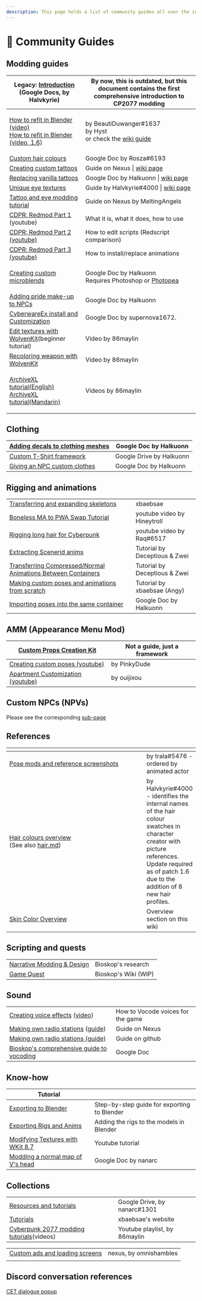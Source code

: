 ```yaml
---
description: This page holds a list of community guides all over the internet.
---
```


# 🔗 Community Guides

## Modding guides

| Legacy: [Introduction](https://docs.google.com/document/d/1pCd\_8ctcs\_ISczXkd29\_8NTJdX3PBjLvBbp3l6nMWXg/edit) (Google Docs, by **Halvkyrie**)                                                  | By now, this is outdated, but this document contains the first comprehensive introduction to CP2077 modding                                                 |
| ------------------------------------------------------------------------------------------------------------------------------------------------------------------------------------------------ | ----------------------------------------------------------------------------------------------------------------------------------------------------------- |
| <p><a href="https://youtu.be/Vo-KrnzHmQI">How to refit in Blender (video)</a><br><a href="https://www.youtube.com/watch?v=RK3AAfOHh40">How to refit in Blender (video, 1.6)</a></p>              | <p>by BeautiDuwanger#1637<br>by Hyst<br>or check the <a href="../items-equipment/recolours-and-refits/r-and-r-refitting-step-by-step.md">wiki guide</a></p> |
| [Custom hair colours](https://docs.google.com/document/d/1OYHJR1MvH0ambxWqTQTETkemY3Ko6Exknx2SaDz1Cd4/edit?usp=sharing)                                                                          | Google Doc by Rosza#6193                                                                                                                                    |
| [Creating custom tattoos](https://www.nexusmods.com/cyberpunk2077/mods/1155/)                                                                                                                    | Guide on Nexus \| [wiki page](../npcs/custom-tattoos-and-scars/)                                                                                            |
| [Replacing vanilla tattoos](https://docs.google.com/document/d/18cTWSgzm0qlCnd0u4-FonRzS2hQXthgjNhjZil3wmAs/edit)                                                                                | Google Doc by Halkuonn \| [wiki page](../npcs/custom-tattoos-and-scars/)                                                                                    |
| [Unique eye textures](https://docs.google.com/document/d/1Qm9X1RmEIOzeBR7zuFrkEp1Lj7kof8Ztq6VPyeHwseo/edit?usp=sharing)                                                                          | Guide by Halvkyrie#4000 \| [wiki page](../npcs/custom-tattoos-and-scars/)                                                                                   |
| [Tattoo and eye modding tutorial](https://www.nexusmods.com/cyberpunk2077/mods/10085)                                                                                                            | Guide on Nexus by MeltingAngels                                                                                                                             |
| [CDPR: Redmod Part 1](https://www.youtube.com/watch?v=Rcf65OvEJTo\&list=PL4dX1IHww9p3XvIEnKIP9q1eJXlIvYkd3\&index=1) (youtube)                                                                   | What it is, what it does, how to use                                                                                                                        |
| [CDPR: Redmod Part 2 (youtube)](https://www.youtube.com/watch?v=aq\_4U5N-CP4\&list=PL4dX1IHww9p3XvIEnKIP9q1eJXlIvYkd3\&index=2)                                                                  | How to edit scripts (Redscript comparison)                                                                                                                  |
| [CDPR: Redmod Part 3 (youtube)](https://www.youtube.com/watch?v=m5IL\_TRwTew\&list=PL4dX1IHww9p3XvIEnKIP9q1eJXlIvYkd3\&index=3)                                                                  | How to install/replace animations                                                                                                                           |
| [Creating custom microblends](https://docs.google.com/document/d/1oRjXHE08oDnaKwvgEOKxl0gZGkBADgSn2azCRwUeQLs/view)                                                                              | <p>Google Doc by Halkuonn<br>Requires Photoshop or <a href="https://www.photopea.com/">Photopea</a></p>                                                     |
| [Adding pride make-up to NPCs](https://docs.google.com/document/d/1P4x1447vbLYFb6r6HpTgrPvETMQ9wSeMfVz7\_04AGPU/edit)                                                                            | Google Doc by Halkuonn                                                                                                                                      |
| [CyberwareEx install and Customization](https://docs.google.com/document/d/16ZxDrPkgDOF\_TbmmWaAjOXry-Q3l2DL\_bPE-8aSz3Xs/edit?usp=sharing)                                                      | Google Doc by supernova1672.                                                                                                                                |
| [Edit textures with WolvenKit](https://youtu.be/it1Viy4ZwLE?si=9t-KDnKBoOs0w-fG)(beginner tutorial)                                                                                              | Video by 86maylin                                                                                                                                           |
| [Recoloring weapon with WolvenKit](https://youtu.be/HLwjKM8YDlA?si=TUERMYLqDHU3galh)                                                                                                             | Video by 86maylin                                                                                                                                           |
| <p><a href="https://youtu.be/w5IRIW8r4xk?si=4VKesxrvtQdYLqDh">ArchiveXL tutorial(English)</a><br><a href="https://youtu.be/zENXB-5uYV8?si=kXYlZCbm7Wig5RE_">ArchiveXL tutorial(Mandarin)</a></p> | Videos by 86maylin                                                                                                                                          |

## Clothing

| [Adding decals to clothing meshes](https://docs.google.com/document/d/11P1Nt5VgDgpwGX0-uwYWjhvFxYmrlOHbEFrdQSRosk0/edit) | Google Doc by Halkuonn   |
| ------------------------------------------------------------------------------------------------------------------------ | ------------------------ |
| [Custom T-Shirt framework](https://drive.google.com/file/d/1qd1GG80ZEx2xCKLUGTXSCajGD7i94s7t/view)                       | Google Drive by Halkuonn |
| [Giving an NPC custom clothes](https://app.gitbook.com/s/-McniwB8YOK2HnJ7SYg\_/help/troubleshooting)                     | Google Doc by Halkuonn   |

## Rigging and animations

|                                                                                                                                                             |                               |
| ----------------------------------------------------------------------------------------------------------------------------------------------------------- | ----------------------------- |
| [Transferring and expanding skeletons](https://xbaebsae.jimdofree.com/tutorials/cp2077-transferring-and-expanding-skeletons-in-meshes/?preview\_sid=734631) | xbaebsae                      |
| [Boneless MA to PWA Swap Tutorial](https://youtu.be/4stpA8BuLrk)                                                                                            | youtube video by Hineytroll   |
| [Rigging long hair for Cyberpunk](https://www.youtube.com/watch?v=g09ViwsOEFQ\&t=219s)                                                                      | youtube video by Raq#6517     |
| [Extracting Scenerid anims](https://docs.google.com/document/d/1AU8PwIW23mdu6nDXD9Hj7GMN13HdyRX4sqvp9PSuHs8/edit#heading=h.v1449r1mjrx9)                    | Tutorial by Deceptious & Zwei |
| [Transferring Compressed/Normal Animations Between Containers](https://docs.google.com/document/d/196hSZvn0WZhkix8qUoArfBVNKcvKck56Rtf3ENemy\_o/edit)       | Tutorial by Deceptious & Zwei |
| [Making custom poses and animations from scratch](https://xbaebsae.jimdofree.com/cyberpunk-2077-tutorials/cp2077-custom-poses-and-animations/)              | Tutorial by xbaebsae (Angy)   |
| [Importing poses into the same container](https://docs.google.com/document/d/1e7NsVgWHH19mTNw60E3H3u7G3Rlw3dUVWzLUHGvBUwY/edit)                             | Google Doc by Halkuonn        |

## AMM (Appearance Menu Mod)

| [Custom Props Creation Kit](https://www.nexusmods.com/cyberpunk2077/mods/5979) | Not a guide, just a framework |
| ------------------------------------------------------------------------------ | ----------------------------- |
| [Creating custom poses (youtube)](https://www.youtube.com/watch?v=oye4bxczKxU) | by PinkyDude                  |
| [Apartment Customization (youtube)](https://youtu.be/sHpmovSMxaQ)              | by ouijixou                   |

## Custom NPCs (NPVs)

Please see the corresponding [sub-page](external-npvs-v-as-npc-custom-npcs.md)

## References

<table><thead><tr><th width="551"></th><th></th></tr></thead><tbody><tr><td><a href="https://docs.google.com/spreadsheets/d/1rYMbIRKFAFb0ajFk9oyE-3ic6MShWLep5HdqOa_CGIg/edit#gid=0">Pose mods and reference screenshots</a></td><td>by trala#5476 - ordered by animated actor</td></tr><tr><td><a href="https://docs.google.com/document/d/1c8Wx42HyWvGL2RSwngQ_82xoUrG_aTHvY7MUDPYGYns/edit">Hair colours overview</a><br>(See also <a data-mention href="../../for-mod-creators/references-lists-and-overviews/cheat-sheet-head/hair.md">hair.md</a>)</td><td>by Halvkyrie#4000 - identifies the internal names of the hair colour swatches in character creator with picture references. Update required as of patch 1.6 due to the addition of 8 new hair profiles.</td></tr><tr><td><a href="../../for-mod-creators/references-lists-and-overviews/cheat-sheet-head/">Skin Color Overview</a></td><td>Overview section on this wiki</td></tr></tbody></table>

## Scripting and quests

|                                                                                                                     |                      |
| ------------------------------------------------------------------------------------------------------------------- | -------------------- |
| [Narrative Modding & Design](https://bioskop.notion.site/CP2077-Narrative-Modding-b47f789f992248e08241da1a983912c5) | Bioskop's research   |
| [Game Quest ](https://cyberpunk-2077-quest-design.gitbook.io/cyberquest-2077-wiki/)                                 | Bioskop's Wiki (WIP) |

## Sound

|                                                                                                                                                                                             |                                   |
| ------------------------------------------------------------------------------------------------------------------------------------------------------------------------------------------- | --------------------------------- |
| [Creating voice effects](https://docs.google.com/document/d/1h\_far0MPnKtxnhuxUWLiQduqNw6dxgr2qSNB84dCkEQ/edit?usp=sharing) ([video](https://youtu.be/70cb4\_Sx7A0))                        | How to Vocode voices for the game |
| [Making own radio stations](https://www.nexusmods.com/cyberpunk2077/articles/206) ([guide](https://github.com/justarandomguyintheinternet/CP77\_radioExt#how-to-create-new-radio-stations)) | Guide on Nexus                    |
| [Making own radio stations (guide)](https://github.com/justarandomguyintheinternet/CP77\_radioExt#how-to-create-new-radio-stations)                                                         | Guide on github                   |
| [Bioskop's comprehensive guide to vocoding](https://docs.google.com/document/d/1h\_far0MPnKtxnhuxUWLiQduqNw6dxgr2qSNB84dCkEQ/edit#heading=h.amjq0j2yglxw)                                   | Google Doc                        |

## Know-how

| Tutorial                                                                                                                                 |                                             |
| ---------------------------------------------------------------------------------------------------------------------------------------- | ------------------------------------------- |
| [Exporting to Blender](https://app.gitbook.com/s/-MP\_ozZVx2gRZUPXkd4r/modding-community/exporting-to-blender)                           | Step-by-step guide for exporting to Blender |
| [Exporting Rigs and Anims](https://wiki.redmodding.org/wolvenkit/guides/modding-community/exporting-to-blender/exporting-rigs-and-anims) | Adding the rigs to the models in Blender    |
| [Modifying Textures with WKit 8.7](https://www.youtube.com/watch?v=agqu\_w88bZs)                                                         | Youtube tutorial                            |
| [Modding a normal map of V's head](https://docs.google.com/document/d/1sg7\_wQbQTagJG0SGcfTnxA2m3tiO-ghOHOHpmiuPv70/edit?usp=sharing)    | Google Doc by nanarc                        |

## Collections

|                                                                                                                       |                               |
| --------------------------------------------------------------------------------------------------------------------- | ----------------------------- |
| [Resources and tutorials](https://drive.google.com/drive/folders/1WjLBVoGYsjkEBhpiwjg0iXGpAb4zeb1H)                   | Google Drive, by nanarc#1301  |
| [Tutorials](https://xbaebsae.jimdofree.com/tutorials/)                                                                | xbaebsae's website            |
| [Cyberpunk 2077 modding tutorials](https://www.youtube.com/playlist?list=PLNXPmUS-dt\_VelRxZyuhCXDDsI6aIs-BJ)(videos) | Youtube playlist, by 86maylin |



|                                                                                     |                        |
| ----------------------------------------------------------------------------------- | ---------------------- |
| [Custom ads and loading screens](https://www.nexusmods.com/cyberpunk2077/mods/6756) | nexus, by omnishambles |
|                                                                                     |                        |

## Discord conversation references

[CET dialogue popup](https://discord.com/channels/717692382849663036/807165519018459156/1024789918641311794)
